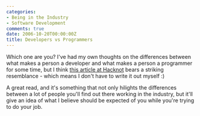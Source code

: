 ```yaml
---
categories:
- Being in the Industry
- Software Development
comments: true
date: 2006-10-20T00:00:00Z
title: Developers vs Programmers
---
```


Which one are you? I've had my own thoughts on the differences between what makes a person a developer and what makes a person a programmer for some time, but I think <a href="http://www.hacknot.info/hacknot/action/showEntry?eid=90" title="Developers are from Mars, Programmers are from Venus">this article at Hacknot</a> bears a striking resemblance - which means I don't have to write it out myself :)

A great read, and it's something that not only hilights the differences between a lot of people you'll find out there working in the industry, but it'll give an idea of what I believe should be expected of you while you're trying to do your job.
